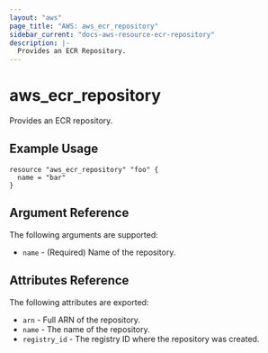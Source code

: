 ```yaml
---
layout: "aws"
page_title: "AWS: aws_ecr_repository"
sidebar_current: "docs-aws-resource-ecr-repository"
description: |-
  Provides an ECR Repository.
---
```


# aws\_ecr\_repository

Provides an ECR repository.

## Example Usage

```
resource "aws_ecr_repository" "foo" {
  name = "bar"
}
```

## Argument Reference

The following arguments are supported:

* `name` - (Required) Name of the repository.

## Attributes Reference

The following attributes are exported:

* `arn` - Full ARN of the repository.
* `name` - The name of the repository.
* `registry_id` - The registry ID where the repository was created.
